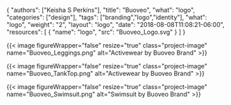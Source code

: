{
	"authors": ["Keisha S Perkins"],
	"title": "Buoveo",
	"what": "logo",
	"categories": ["design"],
	"tags": ["branding","logo","identity"],
	"what": "logo",
	"weight": "2",
	"layout": "logo",
	"date": "2018-08-08T11:08:21-06:00",
	"resources": [
	      {
	         "name": "logo",
	         "src": "Buoveo_Logo.svg"
	      }
	    ]
}

{{< image figureWrapper="false" resize="true"  class="project-image" name="Buoveo_Leggings.png" alt="Activewear by Buoveo Brand" >}}

{{< image figureWrapper="false" resize="true"  class="project-image" name="Buoveo_TankTop.png" alt="Activewear by Buoveo Brand" >}}

{{< image figureWrapper="false" resize="true"  class="project-image" name="Buoveo_Swimsuit.png" alt="Swimsuit by Buoveo Brand" >}}


